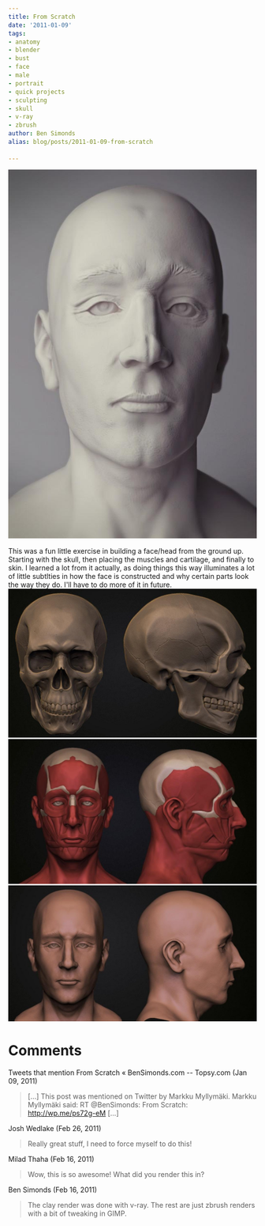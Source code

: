 ```yaml
---
title: From Scratch
date: '2011-01-09'
tags:
- anatomy
- blender
- bust
- face
- male
- portrait
- quick projects
- sculpting
- skull
- v-ray
- zbrush
author: Ben Simonds
alias: blog/posts/2011-01-09-from-scratch

---
```


[![](/images/old/sk1.jpg)](/images/old/sk1.jpg)

This was a fun little exercise in building a face/head from the ground up. Starting with the skull, then placing the muscles and cartilage, and finally to skin. I learned a lot from it actually, as doing things this way illuminates a lot of little subtlties in how the face is constructed and why certain parts look the way they do. I'll have to do more of it in future. [![](/images/old/skull2.jpg)](/images/old/skull2.jpg) [![](/images/old/skull3_ecorche.jpg)](/images/old/skull3_ecorche.jpg) [![](/images/old/skull3_ecorche2.jpg)](/images/old/skull3_ecorche2.jpg) [ ](/images/old/sk1.jpg)





# Comments


Tweets that mention From Scratch « BenSimonds.com -- Topsy.com (Jan 09, 2011)
> [...] This post was mentioned on Twitter by Markku Myllymäki. Markku Myllymäki said: RT @BenSimonds: From Scratch: http://wp.me/ps72g-eM [...]

Josh Wedlake (Feb 26, 2011)
> Really great stuff,
> I need to force myself to do this!

Milad Thaha (Feb 16, 2011)
> Wow, this is so awesome! What did you render this in?

Ben Simonds (Feb 16, 2011)
> The clay render was done with v-ray. The rest are just zbrush renders with a bit of tweaking in GIMP.
